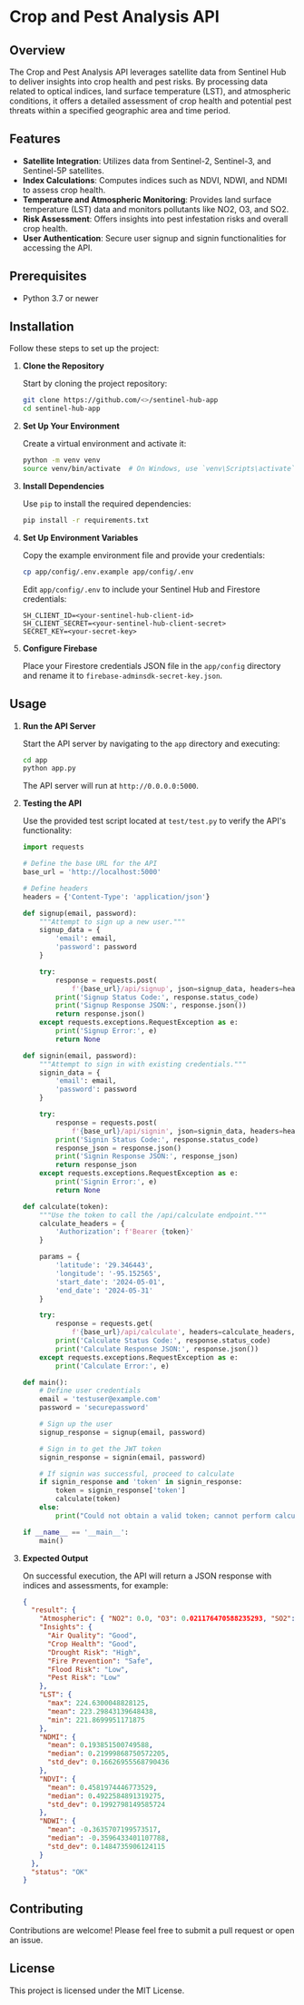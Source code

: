 # Crop and Pest Analysis API

## Overview

The Crop and Pest Analysis API leverages satellite data from Sentinel Hub to deliver insights into crop health and pest risks. By processing data related to optical indices, land surface temperature (LST), and atmospheric conditions, it offers a detailed assessment of crop health and potential pest threats within a specified geographic area and time period.

## Features

- **Satellite Integration**: Utilizes data from Sentinel-2, Sentinel-3, and Sentinel-5P satellites.
- **Index Calculations**: Computes indices such as NDVI, NDWI, and NDMI to assess crop health.
- **Temperature and Atmospheric Monitoring**: Provides land surface temperature (LST) data and monitors pollutants like NO2, O3, and SO2.
- **Risk Assessment**: Offers insights into pest infestation risks and overall crop health.
- **User Authentication**: Secure user signup and signin functionalities for accessing the API.

## Prerequisites

- Python 3.7 or newer

## Installation

Follow these steps to set up the project:

1. **Clone the Repository**

   Start by cloning the project repository:

   ```bash
   git clone https://github.com/<>/sentinel-hub-app
   cd sentinel-hub-app
   ```

2. **Set Up Your Environment**

   Create a virtual environment and activate it:

   ```bash
   python -m venv venv
   source venv/bin/activate  # On Windows, use `venv\Scripts\activate`
   ```

3. **Install Dependencies**

   Use `pip` to install the required dependencies:

   ```bash
   pip install -r requirements.txt
   ```

4. **Set Up Environment Variables**

   Copy the example environment file and provide your credentials:

   ```bash
   cp app/config/.env.example app/config/.env
   ```

   Edit `app/config/.env` to include your Sentinel Hub and Firestore credentials:

   ```plaintext
   SH_CLIENT_ID=<your-sentinel-hub-client-id>
   SH_CLIENT_SECRET=<your-sentinel-hub-client-secret>
   SECRET_KEY=<your-secret-key>
   ```

5. **Configure Firebase**

   Place your Firestore credentials JSON file in the `app/config` directory and rename it to `firebase-adminsdk-secret-key.json`.

## Usage

1. **Run the API Server**

   Start the API server by navigating to the `app` directory and executing:

   ```bash
   cd app
   python app.py
   ```

   The API server will run at `http://0.0.0.0:5000`.

2. **Testing the API**

   Use the provided test script located at `test/test.py` to verify the API's functionality:

   ```python
   import requests

   # Define the base URL for the API
   base_url = 'http://localhost:5000'

   # Define headers
   headers = {'Content-Type': 'application/json'}

   def signup(email, password):
       """Attempt to sign up a new user."""
       signup_data = {
           'email': email,
           'password': password
       }

       try:
           response = requests.post(
               f'{base_url}/api/signup', json=signup_data, headers=headers)
           print('Signup Status Code:', response.status_code)
           print('Signup Response JSON:', response.json())
           return response.json()
       except requests.exceptions.RequestException as e:
           print('Signup Error:', e)
           return None

   def signin(email, password):
       """Attempt to sign in with existing credentials."""
       signin_data = {
           'email': email,
           'password': password
       }

       try:
           response = requests.post(
               f'{base_url}/api/signin', json=signin_data, headers=headers)
           print('Signin Status Code:', response.status_code)
           response_json = response.json()
           print('Signin Response JSON:', response_json)
           return response_json
       except requests.exceptions.RequestException as e:
           print('Signin Error:', e)
           return None

   def calculate(token):
       """Use the token to call the /api/calculate endpoint."""
       calculate_headers = {
           'Authorization': f'Bearer {token}'
       }

       params = {
           'latitude': '29.346443',
           'longitude': '-95.152565',
           'start_date': '2024-05-01',
           'end_date': '2024-05-31'
       }

       try:
           response = requests.get(
               f'{base_url}/api/calculate', headers=calculate_headers, params=params)
           print('Calculate Status Code:', response.status_code)
           print('Calculate Response JSON:', response.json())
       except requests.exceptions.RequestException as e:
           print('Calculate Error:', e)

   def main():
       # Define user credentials
       email = 'testuser@example.com'
       password = 'securepassword'

       # Sign up the user
       signup_response = signup(email, password)

       # Sign in to get the JWT token
       signin_response = signin(email, password)

       # If signin was successful, proceed to calculate
       if signin_response and 'token' in signin_response:
           token = signin_response['token']
           calculate(token)
       else:
           print("Could not obtain a valid token; cannot perform calculation.")

   if __name__ == '__main__':
       main()
   ```

3. **Expected Output**

   On successful execution, the API will return a JSON response with indices and assessments, for example:

   ```json
   {
     "result": {
       "Atmospheric": { "NO2": 0.0, "O3": 0.021176470588235293, "SO2": 0.0 },
       "Insights": {
         "Air Quality": "Good",
         "Crop Health": "Good",
         "Drought Risk": "High",
         "Fire Prevention": "Safe",
         "Flood Risk": "Low",
         "Pest Risk": "Low"
       },
       "LST": {
         "max": 224.6300048828125,
         "mean": 223.29843139648438,
         "min": 221.8699951171875
       },
       "NDMI": {
         "mean": 0.193851500749588,
         "median": 0.21999868750572205,
         "std_dev": 0.16626955568790436
       },
       "NDVI": {
         "mean": 0.4581974446773529,
         "median": 0.4922584891319275,
         "std_dev": 0.1992798149585724
       },
       "NDWI": {
         "mean": -0.3635707199573517,
         "median": -0.3596433401107788,
         "std_dev": 0.1484735906124115
       }
     },
     "status": "OK"
   }
   ```

## Contributing

Contributions are welcome! Please feel free to submit a pull request or open an issue.

## License

This project is licensed under the MIT License.
